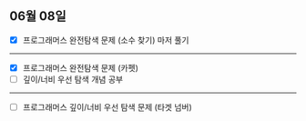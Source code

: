 ## 06월 08일

- [x] 프로그래머스 완전탐색 문제 (소수 찾기) 마저 풀기

--------------------------------------------

- [x] 프로그래머스 완전탐색 문제 (카펫)
- [ ] 깊이/너비 우선 탐색 개념 공부

--------------------------------------------
- [ ] 프로그래머스 깊이/너비 우선 탐색 문제 (타겟 넘버)
